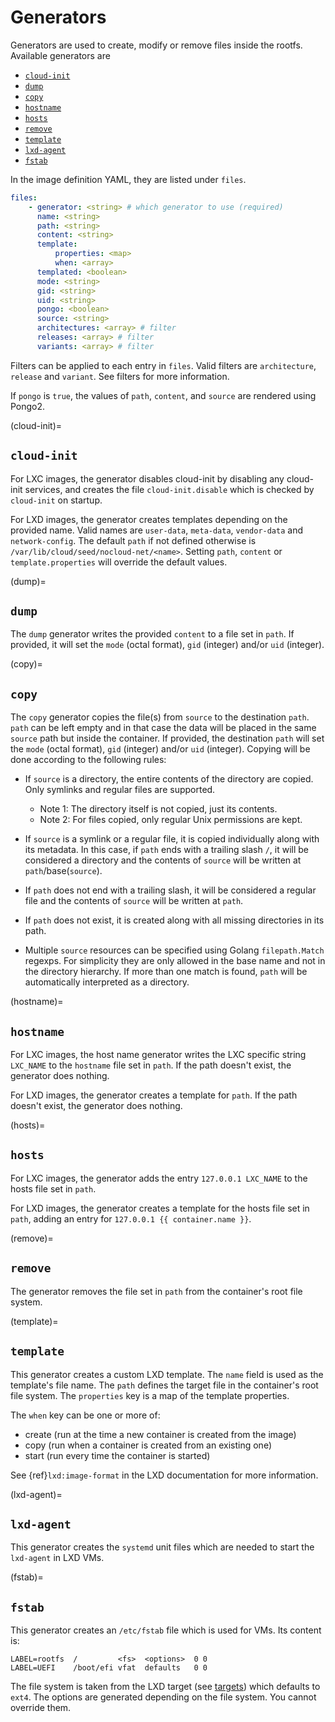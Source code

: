 # Generators

Generators are used to create, modify or remove files inside the rootfs.
Available generators are

* [`cloud-init`](#cloud-init)
* [`dump`](#dump)
* [`copy`](#copy)
* [`hostname`](#hostname)
* [`hosts`](#hosts)
* [`remove`](#remove)
* [`template`](#template)
* [`lxd-agent`](#lxd-agent)
* [`fstab`](#fstab)

In the image definition YAML, they are listed under `files`.

```yaml
files:
    - generator: <string> # which generator to use (required)
      name: <string>
      path: <string>
      content: <string>
      template:
          properties: <map>
          when: <array>
      templated: <boolean>
      mode: <string>
      gid: <string>
      uid: <string>
      pongo: <boolean>
      source: <string>
      architectures: <array> # filter
      releases: <array> # filter
      variants: <array> # filter
```

Filters can be applied to each entry in `files`.
Valid filters are `architecture`, `release` and `variant`.
See filters for more information.

If `pongo` is `true`, the values of `path`, `content`, and `source` are rendered using Pongo2.

(cloud-init)=
## `cloud-init`

For LXC images, the generator disables cloud-init by disabling any cloud-init services, and creates the file `cloud-init.disable` which is checked by `cloud-init` on startup.

For LXD images, the generator creates templates depending on the provided name.
Valid names are `user-data`, `meta-data`, `vendor-data` and `network-config`.
The default `path` if not defined otherwise is `/var/lib/cloud/seed/nocloud-net/<name>`.
Setting `path`, `content` or `template.properties` will override the default values.

(dump)=
## `dump`

The `dump` generator writes the provided `content` to a file set in `path`.
If provided, it will set the `mode` (octal format), `gid` (integer) and/or `uid` (integer).

(copy)=
## `copy`

The `copy` generator copies the file(s) from `source` to the destination `path`.
`path` can be left empty and in that case the data will be placed in the same `source` path but inside the container.
If provided, the destination `path` will set the `mode` (octal format), `gid` (integer) and/or `uid` (integer).
Copying will be done according to the following rules:

* If `source` is a directory, the entire contents of the directory are copied. Only symlinks and regular files are supported.

   * Note 1: The directory itself is not copied, just its contents.
   * Note 2: For files copied, only regular Unix permissions are kept.

* If `source` is a symlink or a regular file, it is copied individually along with its metadata.
  In this case, if `path` ends with a trailing slash `/`, it will be considered a directory and the contents of `source` will be written at `path`/base(`source`).
* If `path` does not end with a trailing slash, it will be considered a regular file and the contents of `source` will be written at `path`.
* If `path` does not exist, it is created along with all missing directories in its path.
* Multiple `source` resources can be specified using Golang `filepath.Match` regexps.
  For simplicity they are only allowed in the base name and not in the directory hierarchy.
  If more than one match is found, `path` will be automatically interpreted as a directory.

(hostname)=
## `hostname`

For LXC images, the host name generator writes the LXC specific string `LXC_NAME` to the `hostname` file set in `path`.
If the path doesn't exist, the generator does nothing.

For LXD images, the generator creates a template for `path`.
If the path doesn't exist, the generator does nothing.

(hosts)=
## `hosts`

For LXC images, the generator adds the entry `127.0.0.1 LXC_NAME` to the hosts file set in `path`.

For LXD images, the generator creates a template for the hosts file set in `path`, adding an entry for `127.0.0.1 {{ container.name }}`.

(remove)=
## `remove`

The generator removes the file set in `path` from the container's root file system.

(template)=
## `template`

This generator creates a custom LXD template.
The `name` field is used as the template's file name.
The `path` defines the target file in the container's root file system.
The `properties` key is a map of the template properties.

The `when` key can be one or more of:

* create (run at the time a new container is created from the image)
* copy (run when a container is created from an existing one)
* start (run every time the container is started)

See {ref}`lxd:image-format` in the LXD documentation for more information.

(lxd-agent)=
## `lxd-agent`

This generator creates the `systemd` unit files which are needed to start the `lxd-agent` in LXD VMs.

(fstab)=
## `fstab`

This generator creates an `/etc/fstab` file which is used for VMs.
Its content is:

```
LABEL=rootfs  /         <fs>  <options>  0 0
LABEL=UEFI    /boot/efi vfat  defaults   0 0
```

The file system is taken from the LXD target (see [targets](targets.md)) which defaults to `ext4`.
The options are generated depending on the file system.
You cannot override them.
